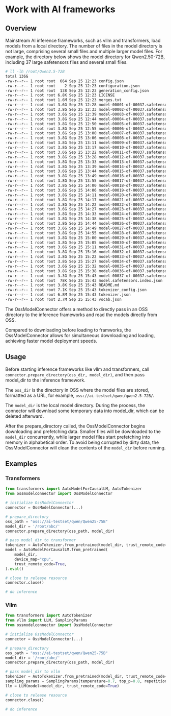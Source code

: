 # Work with AI frameworks

## Overview

Mainstream AI inference frameworks, such as vllm and transformers, load models from a local directory. The number of files in the model directory is not large, comprising several small files and multiple larger model files. For example, the directory below shows the model directory for Qwen2.50-72B, including 37 large safetensors files and several small files.

```bash
# ll -lh /root/Qwen2.5-72B
total 136G
-rw-r--r-- 1 root root  664 Sep 25 12:23 config.json
-rw-r--r-- 1 root root    2 Sep 25 12:23 configuration.json
-rw-r--r-- 1 root root  138 Sep 25 12:23 generation_config.json
-rw-r--r-- 1 root root 6.8K Sep 25 12:23 LICENSE
-rw-r--r-- 1 root root 1.6M Sep 25 12:23 merges.txt
-rw-r--r-- 1 root root 3.6G Sep 25 12:28 model-00001-of-00037.safetensors
-rw-r--r-- 1 root root 3.8G Sep 25 12:33 model-00002-of-00037.safetensors
-rw-r--r-- 1 root root 3.6G Sep 25 12:39 model-00003-of-00037.safetensors
-rw-r--r-- 1 root root 3.8G Sep 25 12:44 model-00004-of-00037.safetensors
-rw-r--r-- 1 root root 3.8G Sep 25 12:50 model-00005-of-00037.safetensors
-rw-r--r-- 1 root root 3.8G Sep 25 12:55 model-00006-of-00037.safetensors
-rw-r--r-- 1 root root 3.6G Sep 25 13:00 model-00007-of-00037.safetensors
-rw-r--r-- 1 root root 3.8G Sep 25 13:06 model-00008-of-00037.safetensors
-rw-r--r-- 1 root root 3.8G Sep 25 13:11 model-00009-of-00037.safetensors
-rw-r--r-- 1 root root 3.8G Sep 25 13:17 model-00010-of-00037.safetensors
-rw-r--r-- 1 root root 3.6G Sep 25 13:22 model-00011-of-00037.safetensors
-rw-r--r-- 1 root root 3.8G Sep 25 13:28 model-00012-of-00037.safetensors
-rw-r--r-- 1 root root 3.8G Sep 25 13:33 model-00013-of-00037.safetensors
-rw-r--r-- 1 root root 3.8G Sep 25 13:39 model-00014-of-00037.safetensors
-rw-r--r-- 1 root root 3.6G Sep 25 13:44 model-00015-of-00037.safetensors
-rw-r--r-- 1 root root 3.8G Sep 25 13:49 model-00016-of-00037.safetensors
-rw-r--r-- 1 root root 3.8G Sep 25 13:55 model-00017-of-00037.safetensors
-rw-r--r-- 1 root root 3.8G Sep 25 14:00 model-00018-of-00037.safetensors
-rw-r--r-- 1 root root 3.6G Sep 25 14:06 model-00019-of-00037.safetensors
-rw-r--r-- 1 root root 3.8G Sep 25 14:11 model-00020-of-00037.safetensors
-rw-r--r-- 1 root root 3.8G Sep 25 14:17 model-00021-of-00037.safetensors
-rw-r--r-- 1 root root 3.8G Sep 25 14:22 model-00022-of-00037.safetensors
-rw-r--r-- 1 root root 3.6G Sep 25 14:27 model-00023-of-00037.safetensors
-rw-r--r-- 1 root root 3.8G Sep 25 14:33 model-00024-of-00037.safetensors
-rw-r--r-- 1 root root 3.8G Sep 25 14:38 model-00025-of-00037.safetensors
-rw-r--r-- 1 root root 3.8G Sep 25 14:44 model-00026-of-00037.safetensors
-rw-r--r-- 1 root root 3.6G Sep 25 14:49 model-00027-of-00037.safetensors
-rw-r--r-- 1 root root 3.8G Sep 25 14:55 model-00028-of-00037.safetensors
-rw-r--r-- 1 root root 3.8G Sep 25 15:00 model-00029-of-00037.safetensors
-rw-r--r-- 1 root root 3.8G Sep 25 15:05 model-00030-of-00037.safetensors
-rw-r--r-- 1 root root 3.6G Sep 25 15:11 model-00031-of-00037.safetensors
-rw-r--r-- 1 root root 3.8G Sep 25 15:16 model-00032-of-00037.safetensors
-rw-r--r-- 1 root root 3.8G Sep 25 15:22 model-00033-of-00037.safetensors
-rw-r--r-- 1 root root 3.8G Sep 25 15:27 model-00034-of-00037.safetensors
-rw-r--r-- 1 root root 3.6G Sep 25 15:32 model-00035-of-00037.safetensors
-rw-r--r-- 1 root root 3.8G Sep 25 15:38 model-00036-of-00037.safetensors
-rw-r--r-- 1 root root 3.3G Sep 25 15:43 model-00037-of-00037.safetensors
-rw-r--r-- 1 root root  78K Sep 25 15:43 model.safetensors.index.json
-rw-r--r-- 1 root root 3.8K Sep 25 15:43 README.md
-rw-r--r-- 1 root root 7.1K Sep 25 15:43 tokenizer_config.json
-rw-r--r-- 1 root root 6.8M Sep 25 15:43 tokenizer.json
-rw-r--r-- 1 root root 2.7M Sep 25 15:43 vocab.json
```

The OssModelConnector offers a method to directly pass in an OSS directory to the inference frameworks and read the models directly from OSS.

Compared to downloading before loading to framworks, the OssModelConnector allows for simultaneous downloading and loading, achieving faster model deployment speeds.

## Usage

Before starting inference frameworks like vllm and transformers, call `connector.prepare_directory(oss_dir, model_dir)`, and then pass model_dir to the inference framework.

The `oss_dir` is the directory in OSS where the model files are stored, formatted as a URL, for example, `oss://ai-testset/qwen/qwen2.5-72B/`.

The `model_dir` is the local model directory. During the process, the connector will download some temporary data into model_dir, which can be deleted afterward.

After the prepare_directory called, the OssModelConnector begins downloading and prefetching data. Smaller files will be downloaded to the `model_dir` concurrently, while larger model files start prefetching into memory in alphabetical order. To avoid being corrupted by dirty data, the OssModelConnector will clean the contents of the `model_dir` before running.

## Examples

### Transformers
```python
from transformers import AutoModelForCausalLM, AutoTokenizer
from ossmodelconnector import OssModelConnector

# initialize OssModelConnector
connector = OssModelConnector(...)

# prepare_directory
oss_path = "oss://ai-testset/qwen/Qwen25-75B"
model_dir = '/root/abc/'
connector.prepare_directory(oss_path, model_dir)

# pass model_dir to transformer
tokenizer = AutoTokenizer.from_pretrained(model_dir, trust_remote_code=True)
model = AutoModelForCausalLM.from_pretrained(
    model_dir,
    device_map="cpu",
    trust_remote_code=True,
).eval()

# close to release resource
connector.close()

# do inference
```

### Vllm

```python
from transformers import AutoTokenizer
from vllm import LLM, SamplingParams
from ossmodelconnector import OssModelConnector

# initialize OssModelConnector
connector = OssModelConnector(...)

# prepare_directory
oss_path = "oss://ai-testset/qwen/Qwen25-75B"
model_dir = '/root/abc/'
connector.prepare_directory(oss_path, model_dir)

# pass model_dir to vllm
tokenizer = AutoTokenizer.from_pretrained(model_dir, trust_remote_code=True)
sampling_params = SamplingParams(temperature=0.7, top_p=0.8, repetition_penalty=1.05, max_tokens=512)
llm = LLM(model=model_dir, trust_remote_code=True)

# close to release resource
connector.close()

# do inference
```